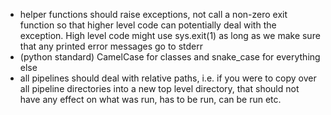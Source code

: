 - helper functions should raise exceptions, not call a non-zero exit function so that higher level code can potentially deal with the exception. High level code might use sys.exit(1) as long as we make sure that any printed error messages go to stderr
- (python standard) CamelCase for classes and snake_case for everything else
- all pipelines should deal with relative paths, i.e. if you were to copy over all pipeline directories into a new top level directory, that should not have any effect on what was run, has to be run, can be run etc.
